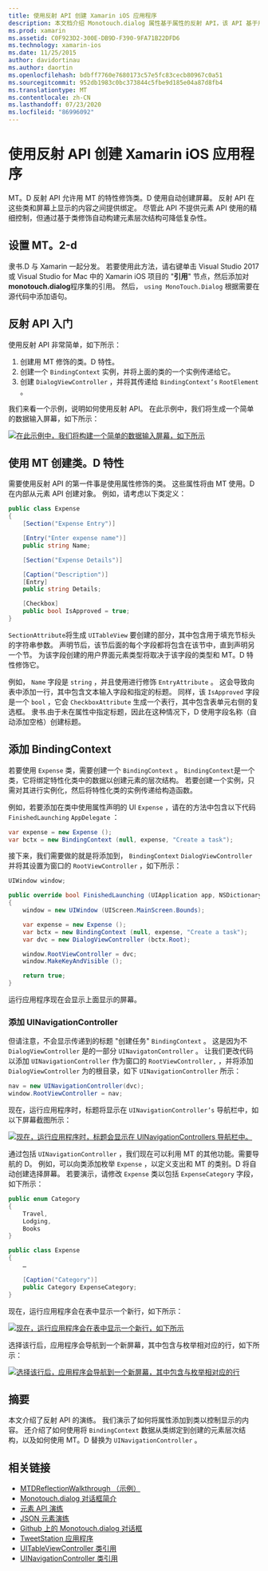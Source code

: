 ```yaml
---
title: 使用反射 API 创建 Xamarin iOS 应用程序
description: 本文档介绍 Monotouch.dialog 属性基于属性的反射 API，该 API 基于用属性修饰的类创建 UI。
ms.prod: xamarin
ms.assetid: C0F923D2-300E-DB9D-F390-9FA71B22DFD6
ms.technology: xamarin-ios
ms.date: 11/25/2015
author: davidortinau
ms.author: daortin
ms.openlocfilehash: bdbff7760e7680173c57e5fc83cecb80967c0a51
ms.sourcegitcommit: 952db1983c0bc373844c5fbe9d185e04a87d8fb4
ms.translationtype: MT
ms.contentlocale: zh-CN
ms.lasthandoff: 07/23/2020
ms.locfileid: "86996092"
---
```

# <a name="creating-a-xamarinios-application-using-the-reflection-api"></a>使用反射 API 创建 Xamarin iOS 应用程序

MT。D 反射 API 允许用 MT 的特性修饰类。D 使用自动创建屏幕。 反射 API 在这些类和屏幕上显示的内容之间提供绑定。 尽管此 API 不提供元素 API 使用的精细控制，但通过基于类修饰自动构建元素层次结构可降低复杂性。

## <a name="setting-up-mtd"></a>设置 MT。2-d

隶书.D 与 Xamarin 一起分发。 若要使用此方法，请右键单击 Visual Studio 2017 或 Visual Studio for Mac 中的 Xamarin iOS 项目的 "**引用**" 节点，然后添加对**monotouch.dialog**程序集的引用。 然后， `using MonoTouch.Dialog` 根据需要在源代码中添加语句。

## <a name="getting-started-with-the-reflection-api"></a>反射 API 入门

使用反射 API 非常简单，如下所示：

1. 创建用 MT 修饰的类。D 特性。
1. 创建一个 `BindingContext` 实例，并将上面的类的一个实例传递给它。
1. 创建 `DialogViewController` ，并将其传递给 `BindingContext’s` `RootElement` 。

我们来看一个示例，说明如何使用反射 API。 在此示例中，我们将生成一个简单的数据输入屏幕，如下所示：

 [![在此示例中，我们将构建一个简单的数据输入屏幕，如下所示](reflection-api-walkthrough-images/01-expense-entry.png)](reflection-api-walkthrough-images/01-expense-entry.png#lightbox)

## <a name="creating-a-class-with-mtd-attributes"></a>使用 MT 创建类。D 特性

需要使用反射 API 的第一件事是使用属性修饰的类。 这些属性将由 MT 使用。D 在内部从元素 API 创建对象。 例如，请考虑以下类定义：

```csharp
public class Expense
{
    [Section("Expense Entry")]

    [Entry("Enter expense name")]
    public string Name;

    [Section("Expense Details")]

    [Caption("Description")]
    [Entry]
    public string Details;

    [Checkbox]
    public bool IsApproved = true;
}
```

`SectionAttribute`将生成 `UITableView` 要创建的部分，其中包含用于填充节标头的字符串参数。 声明节后，该节后面的每个字段都将包含在该节中，直到声明另一个节。
为该字段创建的用户界面元素类型将取决于该字段的类型和 MT。D 特性修饰它。

例如， `Name` 字段是 `string` ，并且使用进行修饰 `EntryAttribute` 。 这会导致向表中添加一行，其中包含文本输入字段和指定的标题。 同样，该 `IsApproved` 字段是一个 `bool` ，它会 `CheckboxAttribute` 生成一个表行，其中包含表单元右侧的复选框。 隶书.由于未在属性中指定标题，因此在这种情况下，D 使用字段名称（自动添加空格）创建标题。

## <a name="adding-the-bindingcontext"></a>添加 BindingContext

若要使用 `Expense` 类，需要创建一个 `BindingContext` 。 `BindingContext`是一个类，它将绑定特性化类中的数据以创建元素的层次结构。 若要创建一个实例，只需对其进行实例化，然后将特性化类的实例传递给构造函数。

例如，若要添加在类中使用属性声明的 UI `Expense` ，请在的方法中包含以下代码 `FinishedLaunching` `AppDelegate` ：

```csharp
var expense = new Expense ();
var bctx = new BindingContext (null, expense, "Create a task");
```

接下来，我们需要做的就是将添加到， `BindingContext` `DialogViewController` 并将其设置为窗口的 `RootViewController` ，如下所示：

```csharp
UIWindow window;

public override bool FinishedLaunching (UIApplication app, NSDictionary options)
{   
    window = new UIWindow (UIScreen.MainScreen.Bounds);

    var expense = new Expense ();
    var bctx = new BindingContext (null, expense, "Create a task");
    var dvc = new DialogViewController (bctx.Root);

    window.RootViewController = dvc;
    window.MakeKeyAndVisible ();

    return true;
}
```

运行应用程序现在会显示上面显示的屏幕。

### <a name="adding-a-uinavigationcontroller"></a>添加 UINavigationController

但请注意，不会显示传递到的标题 "创建任务" `BindingContext` 。 这是因为不 `DialogViewController` 是的一部分 `UINavigatonController` 。 让我们更改代码以添加 `UINavigationController` 作为窗口的 `RootViewController,` ，并将添加 `DialogViewController` 为的根目录，如下 `UINavigationController` 所示：

```csharp
nav = new UINavigationController(dvc);
window.RootViewController = nav;
```

现在，运行应用程序时，标题将显示在 `UINavigationController’s` 导航栏中，如以下屏幕截图所示：

 [![现在，运行应用程序时，标题会显示在 UINavigationControllers 导航栏中。](reflection-api-walkthrough-images/02-create-task.png)](reflection-api-walkthrough-images/02-create-task.png#lightbox)

通过包括 `UINavigationController` ，我们现在可以利用 MT 的其他功能。需要导航的 D。 例如，可以向类添加枚举 `Expense` ，以定义支出和 MT 的类别。D 将自动创建选择屏幕。 若要演示，请修改 `Expense` 类以包括 `ExpenseCategory` 字段，如下所示：

```csharp
public enum Category
{
    Travel,
    Lodging,
    Books
}

public class Expense
{
    …

    [Caption("Category")]
    public Category ExpenseCategory;
}
```

现在，运行应用程序会在表中显示一个新行，如下所示：

 [![现在，运行应用程序会在表中显示一个新行，如下所示](reflection-api-walkthrough-images/03-set-details.png)](reflection-api-walkthrough-images/03-set-details.png#lightbox)

选择该行后，应用程序会导航到一个新屏幕，其中包含与枚举相对应的行，如下所示：

 [![选择该行后，应用程序会导航到一个新屏幕，其中包含与枚举相对应的行](reflection-api-walkthrough-images/04-set-category.png)](reflection-api-walkthrough-images/04-set-category.png#lightbox)

 <a name="Summary"></a>

## <a name="summary"></a>摘要

本文介绍了反射 API 的演练。 我们演示了如何将属性添加到类以控制显示的内容。 还介绍了如何使用将 `BindingContext` 数据从类绑定到创建的元素层次结构，以及如何使用 MT。D 替换为 `UINavigationController` 。

## <a name="related-links"></a>相关链接

- [MTDReflectionWalkthrough （示例）](https://docs.microsoft.com/samples/xamarin/ios-samples/mtdreflectionwalkthrough)
- [Monotouch.dialog 对话框简介](~/ios/user-interface/monotouch.dialog/index.md)
- [元素 API 演练](~/ios/user-interface/monotouch.dialog/elements-api-walkthrough.md)
- [JSON 元素演练](~/ios/user-interface/monotouch.dialog/monotouch.dialog-json-markup.md)
- [Github 上的 Monotouch.dialog 对话框](https://github.com/migueldeicaza/MonoTouch.Dialog)
- [TweetStation 应用程序](https://github.com/migueldeicaza/TweetStation)
- [UITableViewController 类引用](https://developer.apple.com/library/ios/#DOCUMENTATION/UIKit/Reference/UITableViewController_Class/Reference/Reference.html)
- [UINavigationController 类引用](https://developer.apple.com/library/ios/#documentation/UIKit/Reference/UINavigationController_Class/Reference/Reference.html)
